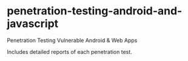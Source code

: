 # penetration-testing-android-and-javascript
Penetration Testing Vulnerable Android &amp; Web Apps

Includes detailed reports of each penetration test.

